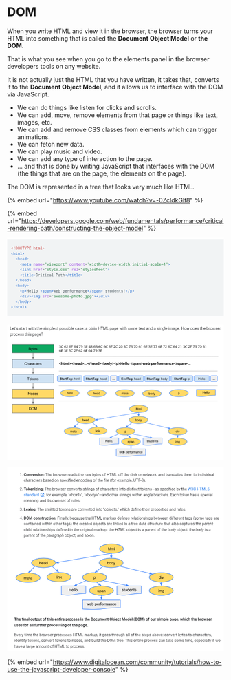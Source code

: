 # DOM

When you write HTML and view it in the browser, the browser turns your HTML into something that is called the **Document Object Model** or **the DOM**.

That is what you see when you go to the elements panel in the browser developers tools on any website.

It is not actually just the HTML that you have written, it takes that, converts it to the **Document Object Model**, and it allows us to interface with the DOM via JavaScript.

* We can do things like listen for clicks and scrolls.
* We can add, move, remove elements from that page or things like text, images, etc.
* We can add and remove CSS classes from elements which can trigger animations.
* We can fetch new data.
* We can play music and video.
* We can add any type of interaction to the page.
* ... and that is done by writing JavaScript that interfaces with the DOM \(the things that are on the page, the elements on the page\).

The DOM is represented in a tree that looks very much like HTML.

{% embed url="https://www.youtube.com/watch?v=-0ZcldkGlt8" %}

{% embed url="https://developers.google.com/web/fundamentals/performance/critical-rendering-path/constructing-the-object-model" %}

![](../.gitbook/assets/image%20%28147%29.png)

![](../.gitbook/assets/image%20%28155%29.png)

![](../.gitbook/assets/image%20%28158%29.png)

{% embed url="https://www.digitalocean.com/community/tutorials/how-to-use-the-javascript-developer-console" %}



